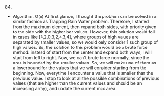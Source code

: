 84.

- Algorithm: O(n)
  At first glance, I thought the problem can be solved in a similar fashion as Trapping Rain Water problem. Therefore, I started from the maximum element, then expand both sides, with priority given to the side with the higher bar values. However, this solution would fail in cases like [4,2,0,3,2,4,3,4], where groups of high values are separated by smaller values, so we would only consider 1 such group of high values.
  So, the solution to this problem would be a brute force method: instead of start from the center and expand both ways, I will start from left to right. Now, we can't brute force normally, since the area is bounded by the smaller values. So, we will make use of them as a lowerbound for the values that we will consider starting from the beginning. Now, everytime I encounter a value that is smaller than the previous value. I stop to look at all the possible combinations of previous values (that are higher than the current values and should be an increasing array), and update the current max area.
